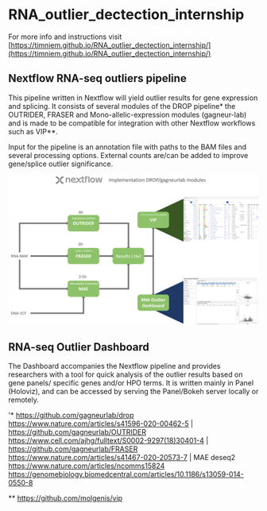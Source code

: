 # RNA_outlier_dectection_internship

For more info and instructions visit [https://timniem.github.io/RNA_outlier_dectection_internship/](https://timniem.github.io/RNA_outlier_dectection_internship/)


## Nextflow RNA-seq outliers pipeline
This pipeline written in Nextflow will yield outlier results for gene expression and splicing. It consists of several modules of the DROP pipeline* the OUTRIDER, FRASER and Mono-allelic-expression modules (gagneur-lab) and is made to be compatible for integration with other Nextflow workflows such as VIP**. 

Input for the pipeline is an annotation file with paths to the BAM files and several processing options.
External counts are/can be added to improve gene/splice outlier significance.

![plot](https://github.com/Timniem/RNA_outlier_dectection_internship/blob/main/flowchart_example_pipeline_analysis.png)

## RNA-seq Outlier Dashboard
The Dashboard accompanies the Nextflow pipeline and provides researchers with a tool for quick analysis of the outlier results based on gene panels/ specific genes and/or HPO terms.
It is written mainly in Panel (Holoviz), and can be accessed by serving the Panel/Bokeh server locally or remotely.

'* https://github.com/gagneurlab/drop  https://www.nature.com/articles/s41596-020-00462-5 | https://github.com/gagneurlab/OUTRIDER https://www.cell.com/ajhg/fulltext/S0002-9297(18)30401-4 | https://github.com/gagneurlab/FRASER https://www.nature.com/articles/s41467-020-20573-7 | MAE deseq2 https://www.nature.com/articles/ncomms15824 https://genomebiology.biomedcentral.com/articles/10.1186/s13059-014-0550-8

** https://github.com/molgenis/vip
